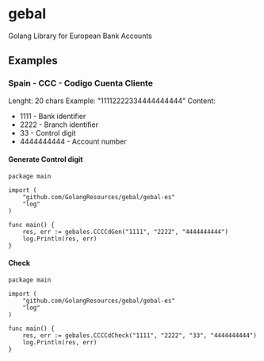 # gebal
Golang Library for European Bank Accounts

## Examples

### Spain - CCC - Codigo Cuenta Cliente

Lenght: 20 chars
Example: "11112222334444444444"
Content:
- 1111 - Bank identifier
- 2222 - Branch identifier
- 33 - Control digit
- 4444444444 - Account number

#### Generate Control digit
```
package main

import (
	"github.com/GolangResources/gebal/gebal-es"
	"log"
)

func main() {
	res, err := gebales.CCCCdGen("1111", "2222", "4444444444")
	log.Println(res, err)
}
```
#### Check 
```
package main

import (
	"github.com/GolangResources/gebal/gebal-es"
	"log"
)

func main() {
	res, err := gebales.CCCCdCheck("1111", "2222", "33", "4444444444")
	log.Println(res, err)
}
```
